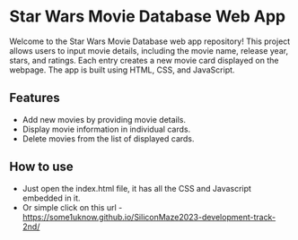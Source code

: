 # Star Wars Movie Database Web App

Welcome to the Star Wars Movie Database web app repository! This project allows users to input movie details, including the movie name, release year, stars, and ratings. Each entry creates a new movie card displayed on the webpage. The app is built using HTML, CSS, and JavaScript.


## Features

- Add new movies by providing movie details.
- Display movie information in individual cards.
- Delete movies from the list of displayed cards.

## How to use
- Just open the index.html file, it has all the CSS and Javascript embedded in it.
- Or simple click on this url - https://some1uknow.github.io/SiliconMaze2023-development-track-2nd/
